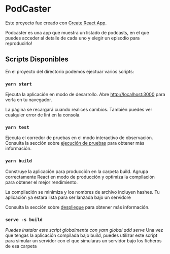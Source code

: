 # PodCaster

Este proyecto fue creado con [Create React App](https://github.com/facebook/create-react-app).

Podcaster es una app que muestra un listado de podcasts, en el que puedes acceder al detalle de cada uno y elegir un episodio para reproducirlo! 

## Scripts Disponibles

En el proyecto del directorio podemos ejectuar varios scripts:

### `yarn start`

Ejecuta la aplicación en modo de desarrollo.
Abre [http://localhost:3000](http://localhost:3000) para verla en tu navegador.

La página se recargará cuando realices cambios.
También puedes ver cualquier error de lint en la consola.

### `yarn test`

Ejecuta el corredor de pruebas en el modo interactivo de observación.
Consulta la sección sobre [ejecución de pruebas](https://facebook.github.io/create-react-app/docs/running-tests) para obtener más información.


### `yarn build`

Construye la aplicación para producción en la carpeta build.
Agrupa correctamente React en modo de producción y optimiza la compilación para obtener el mejor rendimiento.

La compilación se minimiza y los nombres de archivo incluyen hashes.
Tu aplicación ya estara lista para ser lanzada bajo un servidore

Consulta la sección sobre [despliegue](https://facebook.github.io/create-react-app/docs/deployment) para obtener más información.

### `serve -s build`

*Puedes instalar este script globalmente con yarn global add serve*
Una vez que tengas la aplicación compilada bajo build, puedes utilizar este script para simular un servidor con el que simularas un servidor bajo los ficheros de esa carpeta